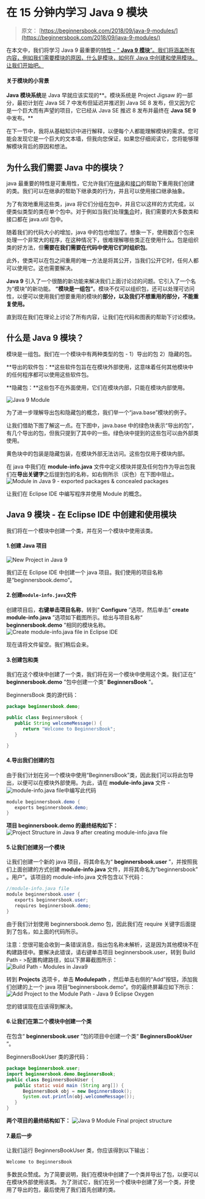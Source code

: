 # 在 15 分钟内学习 Java 9 模块

> 原文： [https://beginnersbook.com/2018/09/java-9-modules/](https://beginnersbook.com/2018/09/java-9-modules/)

在本文中，我们将学习 Java 9 最重要的[特性 - “ **Java 9 模块**”。我们将涵盖所有内容，例如我们需要模块的原因，什么是模块，如何在 Java 中创建和使用模块。让我们开始吧。](https://beginnersbook.com/2018/04/java-9-features-with-examples/)

#### 关于模块的小背景

**Java 模块系统**是 Java 早就应该实现的**。模块系统是 Project Jigsaw 的一部分，最初计划在 Java SE 7 中发布但延迟并推迟到 Java SE 8 发布，但又因为它是一个巨大而有声望的项目，它已经从 Java SE 推迟 8 发布并最终在 **Java SE 9** 中发布。**

在下一节中，我将从基础知识中进行解释，以便每个人都能理解模块的需求。您可能会发现它是一个巨大的文本墙，但我向您保证，如果您仔细阅读它，您将能够理解模块背后的原因和想法。

## 为什么我们需要 Java 中的模块？

java 最重要的特性是可重用性，它允许我们在[继承](https://beginnersbook.com/2013/03/inheritance-in-java/)和[接口](https://beginnersbook.com/2013/05/java-interface/)的帮助下重用我们创建的类。我们可以在继承的帮助下继承类的行为，并且可以使用接口继承抽象。

为了有效地重用这些类，java 将它们分组在[包](https://beginnersbook.com/2013/03/packages-in-java/)中，并且它以这样的方式完成，以便类似类型的类在单个包中。对于例如当我们处理[集合](https://beginnersbook.com/java-collections-tutorials/)时，我们需要的大多数类和接口都在 java.util 包中。

随着我们的代码大小的增加，java 中的包也增加了。想象一下，使用数百个包来处理一个非常大的程序，在这种情况下，很难理解哪些类正在使用什么。包是组织类的好方法，但**需要在我们需要在代码中使用它们时组织包**。

此外，使类可以在包之间重用的唯一方法是将其公开，当我们公开它时，任何人都可以使用它。这也需要解决。

**Java 9** 引入了一个很酷的新功能来解决我们上面讨论过的问题。它引入了一个名为“模块”的新功能。 **“模块是一组包”**。模块不仅可以组织包，还可以处理可访问性，以便可以使用我们想要重用的模块的**部分，以及我们不想重用的部分，不能重复使用。**

直到现在我们在理论上讨论了所有内容，让我们在代码和图表的帮助下讨论模块。

## 什么是 Java 9 模块？

模块是一组包。我们在一个模块中有两种类型的包 - 1）导出的包 2）隐藏的包。

**导出的软件包：**这些软件包旨在在模块外部使用，这意味着任何其他模块中的任何程序都可以使用这些软件包。

**隐藏包：**这些包不在外面使用，它们在模块内部，只能在模块内部使用。

![Java 9 Module](img/f7a4cc0c5bdab5dd1f6a2214514d05e3.jpg)

为了进一步理解导出包和隐藏包的概念，我们举一个“java.base”模块的例子。

让我们借助下图了解这一点。在下图中，java.base 中的绿色块表示“导出的包”，有几个导出的包，但我只提到了其中的一些。绿色块中提到的这些包可以由外部类使用。

黄色块中的包装是隐藏包装，在模块外部无法访问。这些包仅用于模块内部。

在 java 中我们在 **module-info.java** 文件中定义模块并提及任何包作为导出包我们在**导出关键字**之后提到包的名称，如右侧所示（灰色）在下图中阻止。
![Module in Java 9 - exported packages & concealed packages](img/00a0198c75ab583081694caa11be79d2.jpg)

让我们在 Eclipse IDE 中编写程序并使用 Module 的概念。

## Java 9 模块 - 在 Eclipse IDE 中创建和使用模块

我们将在一个模块中创建一个类，并在另一个模块中使用该类。

#### 1.创建 Java 项目

![New Project in Java 9](img/b3e50116e07b602eb70b24ba3b0119e5.jpg)

我们正在 Eclipse IDE 中创建一个 java 项目。我们使用的项目名称是“beginnersbook.demo”。

#### 2.创建`module-info.java`文件

创建项目后，**右键单击项目名称**，转到“ **Configure** ”选项，然后单击“ **create module-info.java** ”选项如下截图所示。给出与项目名称“ **beginnersbook.demo** ”相同的模块名称。
![Create module-info.java file in Eclipse IDE](img/71cea594157a157ff990b591461d117c.jpg)

现在请将文件留空。我们稍后会来。

#### 3.创建包和类

我们在这个模块中创建了一个类，我们将在另一个模块中使用这个类。我们正在“ **beginnersbook.demo** ”包中创建一个类“ **BeginnersBook** ”。

BeginnersBook 类的源代码：

```java
package beginnersbook.demo;

public class BeginnersBook {
   public String welcomeMessage() {
      return "Welcome to BeginnersBook";
   }

}
```

#### 4.导出我们创建的包

由于我们计划在另一个模块中使用“BeginnersBook”类，因此我们可以将此包导出，以便可以在模块外部使用。为此，请在 **module-info.java** 文件 -
![module-info.java file](img/35ceba3526ffd70e6676b14c8e38c9c7.jpg)中编写此代码

```java
module beginnersbook.demo {
   exports beginnersbook.demo;
}
```

**项目 beginnersbook.demo 的最终结构如下：**
![Project Structure in Java 9 after creating module-info.java file](img/e5f512d03a3ef818f76933f981d7f8da.jpg)

#### 5.让我们创建另一个模块

让我们创建一个新的 java 项目，将其命名为“ **beginnersbook.user** ”，并按照我们上面创建的方式创建 **module-info.java** 文件，并将其命名为“beginnersbook” 。用户”。该项目的 module-info.java 文件包含以下代码：

```java
//module-info.java file
module beginnersbook.user {
   exports beginnersbook.user;
   requires beginnersbook.demo;
}
```

由于我们计划使用 beginnersbook.demo 包，因此我们在 require 关键字后面提到了包名，如上面的代码所示。

注意：您很可能会收到一条错误消息，指出包名称未解析，这是因为其他模块不在构建路径中。要解决此错误，请右键单击项目 beginnersbook.user，转到 Build Path - &gt;配置构建路径，如以下屏幕截图所示：
![Build Path - Modules in Java9](img/e8597edf0f0c8384fc0a7008b1836bab.jpg)

转到 **Projects** 选项卡，单击 **Modulepath** ，然后单击右侧的“Add”按钮，添加我们创建的上一个 java 项目“beginnersbook.demo”。你的最终屏幕应如下所示：
![Add Project to the Module Path - Java 9 Eclipse Oxygen](img/2e2a6a1f7d61365c62fd375e1b920638.jpg)

您的错误现在应该得到解决。

#### 6.让我们在第二个模块中创建一个类

在包含“ **beginnersbook.user** ”包的项目中创建一个类“ **BeginnersBookUser** ”。

BeginnersBookUser 类的源代码：

```java
package beginnersbook.user;
import beginnersbook.demo.BeginnersBook;
public class BeginnersBookUser {
   public static void main (String arg[]) {
      BeginnersBook obj = new BeginnersBook();
      System.out.println(obj.welcomeMessage());
   }
}
```

**两个项目的最终结构如下：**
![Java 9 Module Final project structure](img/fdbe2764ec0d85de80d7581820755c39.jpg)

#### 7.最后一步

让我们运行 BeginnersBookUser 类，你应该得到以下输出：

```java
Welcome to BeginnersBook
```

多数民众赞成。为了简要说明，我们在模块中创建了一个类并导出了包，以便可以在模块外部使用该类。
为了测试它，我们在另一个模块中创建了另一个类，并使用了导出的包，最后使用了我们首先创建的类。